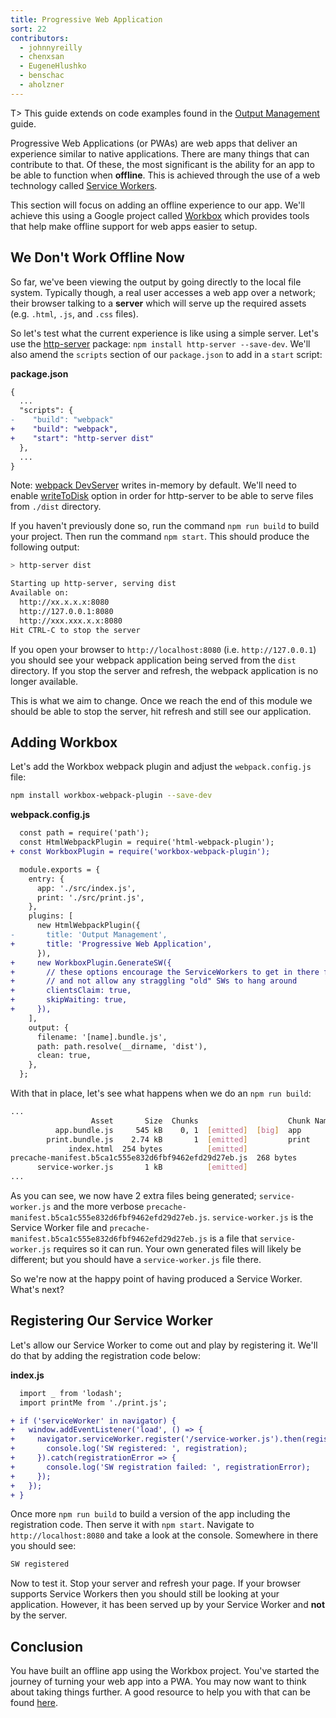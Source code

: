 ```yaml
---
title: Progressive Web Application
sort: 22
contributors:
  - johnnyreilly
  - chenxsan
  - EugeneHlushko
  - benschac
  - aholzner
---
```


T> This guide extends on code examples found in the [Output Management](/guides/output-management) guide.

Progressive Web Applications (or PWAs) are web apps that deliver an experience similar to native applications. There are many things that can contribute to that. Of these, the most significant is the ability for an app to be able to function when **offline**. This is achieved through the use of a web technology called [Service Workers](https://developers.google.com/web/fundamentals/primers/service-workers/).

This section will focus on adding an offline experience to our app. We'll achieve this using a Google project called [Workbox](https://github.com/GoogleChrome/workbox) which provides tools that help make offline support for web apps easier to setup.

## We Don't Work Offline Now

So far, we've been viewing the output by going directly to the local file system. Typically though, a real user accesses a web app over a network; their browser talking to a **server** which will serve up the required assets (e.g. `.html`, `.js`, and `.css` files).

So let's test what the current experience is like using a simple server. Let's use the [http-server](https://www.npmjs.com/package/http-server) package: `npm install http-server --save-dev`. We'll also amend the `scripts` section of our `package.json` to add in a `start` script:

**package.json**

```diff
{
  ...
  "scripts": {
-    "build": "webpack"
+    "build": "webpack",
+    "start": "http-server dist"
  },
  ...
}
```

Note: [webpack DevServer](/configuration/dev-server/) writes in-memory by default. We'll need to enable [writeToDisk](/configuration/dev-server/#devserverwritetodisk-) option in order for http-server to be able to serve files from `./dist` directory.

If you haven't previously done so, run the command `npm run build` to build your project. Then run the command `npm start`. This should produce the following output:

```bash
> http-server dist

Starting up http-server, serving dist
Available on:
  http://xx.x.x.x:8080
  http://127.0.0.1:8080
  http://xxx.xxx.x.x:8080
Hit CTRL-C to stop the server
```

If you open your browser to `http://localhost:8080` (i.e. `http://127.0.0.1`) you should see your webpack application being served from the `dist` directory. If you stop the server and refresh, the webpack application is no longer available.

This is what we aim to change. Once we reach the end of this module we should be able to stop the server, hit refresh and still see our application.

## Adding Workbox

Let's add the Workbox webpack plugin and adjust the `webpack.config.js` file:

```bash
npm install workbox-webpack-plugin --save-dev
```

**webpack.config.js**

```diff
  const path = require('path');
  const HtmlWebpackPlugin = require('html-webpack-plugin');
+ const WorkboxPlugin = require('workbox-webpack-plugin');

  module.exports = {
    entry: {
      app: './src/index.js',
      print: './src/print.js',
    },
    plugins: [
      new HtmlWebpackPlugin({
-       title: 'Output Management',
+       title: 'Progressive Web Application',
      }),
+     new WorkboxPlugin.GenerateSW({
+       // these options encourage the ServiceWorkers to get in there fast
+       // and not allow any straggling "old" SWs to hang around
+       clientsClaim: true,
+       skipWaiting: true,
+     }),
    ],
    output: {
      filename: '[name].bundle.js',
      path: path.resolve(__dirname, 'dist'),
      clean: true,
    },
  };
```

With that in place, let's see what happens when we do an `npm run build`:

```bash
...
                  Asset       Size  Chunks                    Chunk Names
          app.bundle.js     545 kB    0, 1  [emitted]  [big]  app
        print.bundle.js    2.74 kB       1  [emitted]         print
             index.html  254 bytes          [emitted]
precache-manifest.b5ca1c555e832d6fbf9462efd29d27eb.js  268 bytes          [emitted]
      service-worker.js       1 kB          [emitted]
...
```

As you can see, we now have 2 extra files being generated; `service-worker.js` and the more verbose `precache-manifest.b5ca1c555e832d6fbf9462efd29d27eb.js`. `service-worker.js` is the Service Worker file and `precache-manifest.b5ca1c555e832d6fbf9462efd29d27eb.js` is a file that `service-worker.js` requires so it can run. Your own generated files will likely be different; but you should have a `service-worker.js` file there.

So we're now at the happy point of having produced a Service Worker. What's next?

## Registering Our Service Worker

Let's allow our Service Worker to come out and play by registering it. We'll do that by adding the registration code below:

**index.js**

```diff
  import _ from 'lodash';
  import printMe from './print.js';

+ if ('serviceWorker' in navigator) {
+   window.addEventListener('load', () => {
+     navigator.serviceWorker.register('/service-worker.js').then(registration => {
+       console.log('SW registered: ', registration);
+     }).catch(registrationError => {
+       console.log('SW registration failed: ', registrationError);
+     });
+   });
+ }
```

Once more `npm run build` to build a version of the app including the registration code. Then serve it with `npm start`. Navigate to `http://localhost:8080` and take a look at the console. Somewhere in there you should see:

```bash
SW registered
```

Now to test it. Stop your server and refresh your page. If your browser supports Service Workers then you should still be looking at your application. However, it has been served up by your Service Worker and **not** by the server.

## Conclusion

You have built an offline app using the Workbox project. You've started the journey of turning your web app into a PWA. You may now want to think about taking things further. A good resource to help you with that can be found [here](https://developers.google.com/web/progressive-web-apps/).
